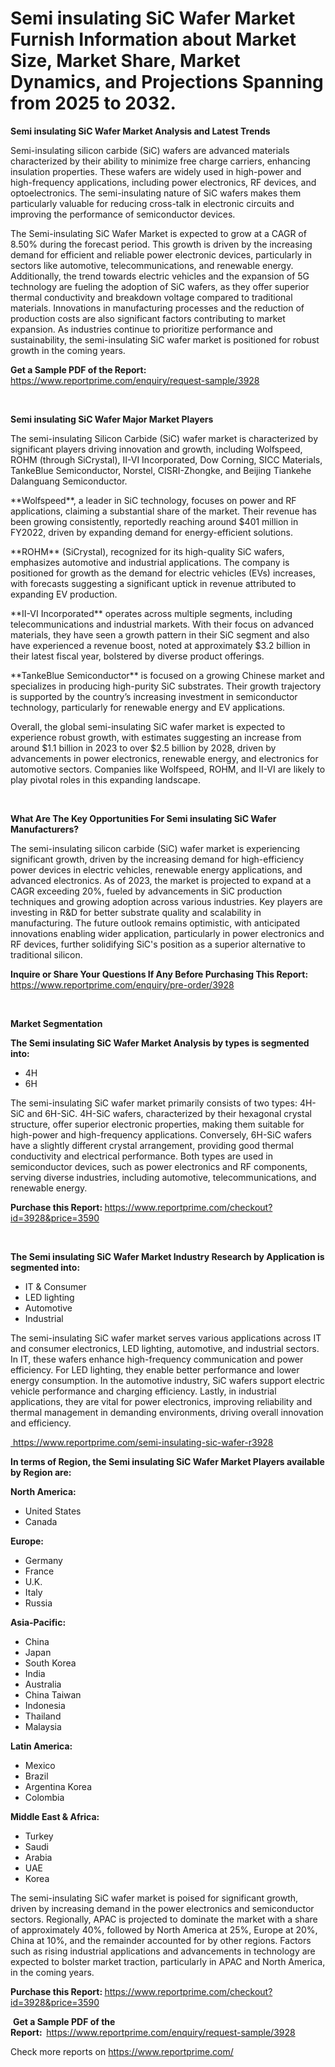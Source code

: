 <p><h1>Semi insulating SiC Wafer Market Furnish Information about Market Size, Market Share, Market Dynamics, and Projections Spanning from 2025 to 2032.</h1></p><p><strong>Semi insulating SiC Wafer Market Analysis and Latest Trends</strong></p>
<p><p>Semi-insulating silicon carbide (SiC) wafers are advanced materials characterized by their ability to minimize free charge carriers, enhancing insulation properties. These wafers are widely used in high-power and high-frequency applications, including power electronics, RF devices, and optoelectronics. The semi-insulating nature of SiC wafers makes them particularly valuable for reducing cross-talk in electronic circuits and improving the performance of semiconductor devices.</p><p>The Semi-insulating SiC Wafer Market is expected to grow at a CAGR of 8.50% during the forecast period. This growth is driven by the increasing demand for efficient and reliable power electronic devices, particularly in sectors like automotive, telecommunications, and renewable energy. Additionally, the trend towards electric vehicles and the expansion of 5G technology are fueling the adoption of SiC wafers, as they offer superior thermal conductivity and breakdown voltage compared to traditional materials. Innovations in manufacturing processes and the reduction of production costs are also significant factors contributing to market expansion. As industries continue to prioritize performance and sustainability, the semi-insulating SiC wafer market is positioned for robust growth in the coming years.</p></p>
<p><strong>Get a Sample PDF of the Report:&nbsp;</strong> <a href="https://www.reportprime.com/enquiry/request-sample/3928?utm_campaign=3318&utm_medium=2&utm_source=Github&utm_content=ia&utm_term=18032025&utm_id=semi-insulating-sic-wafer">https://www.reportprime.com/enquiry/request-sample/3928</a></p>
<p>&nbsp;</p>
<p><strong>Semi insulating SiC Wafer Major Market Players</strong></p>
<p><p>The semi-insulating Silicon Carbide (SiC) wafer market is characterized by significant players driving innovation and growth, including Wolfspeed, ROHM (through SiCrystal), II-VI Incorporated, Dow Corning, SICC Materials, TankeBlue Semiconductor, Norstel, CISRI-Zhongke, and Beijing Tiankehe Dalanguang Semiconductor.</p><p>**Wolfspeed**, a leader in SiC technology, focuses on power and RF applications, claiming a substantial share of the market. Their revenue has been growing consistently, reportedly reaching around $401 million in FY2022, driven by expanding demand for energy-efficient solutions.</p><p>**ROHM** (SiCrystal), recognized for its high-quality SiC wafers, emphasizes automotive and industrial applications. The company is positioned for growth as the demand for electric vehicles (EVs) increases, with forecasts suggesting a significant uptick in revenue attributed to expanding EV production.</p><p>**II-VI Incorporated** operates across multiple segments, including telecommunications and industrial markets. With their focus on advanced materials, they have seen a growth pattern in their SiC segment and also have experienced a revenue boost, noted at approximately $3.2 billion in their latest fiscal year, bolstered by diverse product offerings.</p><p>**TankeBlue Semiconductor** is focused on a growing Chinese market and specializes in producing high-purity SiC substrates. Their growth trajectory is supported by the country’s increasing investment in semiconductor technology, particularly for renewable energy and EV applications.</p><p>Overall, the global semi-insulating SiC wafer market is expected to experience robust growth, with estimates suggesting an increase from around $1.1 billion in 2023 to over $2.5 billion by 2028, driven by advancements in power electronics, renewable energy, and electronics for automotive sectors. Companies like Wolfspeed, ROHM, and II-VI are likely to play pivotal roles in this expanding landscape.</p></p>
<p>&nbsp;</p>
<p><strong>What Are The Key Opportunities For Semi insulating SiC Wafer Manufacturers?</strong></p>
<p><p>The semi-insulating silicon carbide (SiC) wafer market is experiencing significant growth, driven by the increasing demand for high-efficiency power devices in electric vehicles, renewable energy applications, and advanced electronics. As of 2023, the market is projected to expand at a CAGR exceeding 20%, fueled by advancements in SiC production techniques and growing adoption across various industries. Key players are investing in R&D for better substrate quality and scalability in manufacturing. The future outlook remains optimistic, with anticipated innovations enabling wider application, particularly in power electronics and RF devices, further solidifying SiC's position as a superior alternative to traditional silicon.</p></p>
<p><strong>Inquire or Share Your Questions If Any Before Purchasing This Report:</strong> <a href="https://www.reportprime.com/enquiry/pre-order/3928?utm_campaign=3318&utm_medium=2&utm_source=Github&utm_content=ia&utm_term=18032025&utm_id=semi-insulating-sic-wafer">https://www.reportprime.com/enquiry/pre-order/3928</a></p>
<p>&nbsp;</p>
<p><strong>Market Segmentation</strong></p>
<p><strong>The Semi insulating SiC Wafer Market Analysis by types is segmented into:</strong></p>
<p><ul><li>4H</li><li>6H</li></ul></p>
<p><p>The semi-insulating SiC wafer market primarily consists of two types: 4H-SiC and 6H-SiC. 4H-SiC wafers, characterized by their hexagonal crystal structure, offer superior electronic properties, making them suitable for high-power and high-frequency applications. Conversely, 6H-SiC wafers have a slightly different crystal arrangement, providing good thermal conductivity and electrical performance. Both types are used in semiconductor devices, such as power electronics and RF components, serving diverse industries, including automotive, telecommunications, and renewable energy.</p></p>
<p><strong>Purchase this Report:&nbsp;</strong><a href="https://www.reportprime.com/checkout?id=3928&price=3590&utm_campaign=3318&utm_medium=2&utm_source=Github&utm_content=ia&utm_term=18032025&utm_id=semi-insulating-sic-wafer">https://www.reportprime.com/checkout?id=3928&price=3590</a></p>
<p>&nbsp;</p>
<p><strong>The Semi insulating SiC Wafer Market Industry Research by Application is segmented into:</strong></p>
<p><ul><li>IT & Consumer</li><li>LED lighting</li><li>Automotive</li><li>Industrial</li></ul></p>
<p><p>The semi-insulating SiC wafer market serves various applications across IT and consumer electronics, LED lighting, automotive, and industrial sectors. In IT, these wafers enhance high-frequency communication and power efficiency. For LED lighting, they enable better performance and lower energy consumption. In the automotive industry, SiC wafers support electric vehicle performance and charging efficiency. Lastly, in industrial applications, they are vital for power electronics, improving reliability and thermal management in demanding environments, driving overall innovation and efficiency.</p></p>
<p><a href="https://www.reportprime.com/semi-insulating-sic-wafer-r3928?utm_campaign=3318&utm_medium=2&utm_source=Github&utm_content=ia&utm_term=18032025&utm_id=semi-insulating-sic-wafer">&nbsp;https://www.reportprime.com/semi-insulating-sic-wafer-r3928</a></p>
<p><strong>In terms of Region, the Semi insulating SiC Wafer Market Players available by Region are:</strong></p>
<p>
    <p> <strong> North America: </strong>
        <ul>
            <li>United States</li>
            <li>Canada</li>
        </ul>
        </p> 
    <p> <strong> Europe: </strong>
        <ul>
            <li>Germany</li>
            <li>France</li>
            <li>U.K.</li>
            <li>Italy</li>
            <li>Russia</li>
        </ul>
        </p> 
    <p> <strong> Asia-Pacific: </strong>
        <ul>
            <li>China</li>
            <li>Japan</li>
            <li>South Korea</li>
            <li>India</li>
            <li>Australia</li>
            <li>China Taiwan</li>
            <li>Indonesia</li>
            <li>Thailand</li>
            <li>Malaysia</li>
        </ul>
        </p> 
    <p> <strong> Latin America: </strong>
        <ul>
            <li>Mexico</li>
            <li>Brazil</li>
            <li>Argentina Korea</li>
            <li>Colombia</li>
        </ul>
        </p> 
    <p> <strong> Middle East & Africa: </strong>
        <ul>
            <li>Turkey</li>
            <li>Saudi</li>
            <li>Arabia</li>
            <li>UAE</li>
            <li>Korea</li>
        </ul>
    </p>
    </p>
<p><p>The semi-insulating SiC wafer market is poised for significant growth, driven by increasing demand in the power electronics and semiconductor sectors. Regionally, APAC is projected to dominate the market with a share of approximately 40%, followed by North America at 25%, Europe at 20%, China at 10%, and the remainder accounted for by other regions. Factors such as rising industrial applications and advancements in technology are expected to bolster market traction, particularly in APAC and North America, in the coming years.</p></p>
<p><strong>Purchase this Report: </strong><a href="https://www.reportprime.com/checkout?id=3928&price=3590&utm_campaign=3318&utm_medium=2&utm_source=Github&utm_content=ia&utm_term=18032025&utm_id=semi-insulating-sic-wafer">https://www.reportprime.com/checkout?id=3928&price=3590</a></p>
<p>&nbsp;<strong>Get a Sample PDF of the Report:&nbsp;&nbsp;</strong><a href="https://www.reportprime.com/enquiry/request-sample/3928?utm_campaign=3318&utm_medium=2&utm_source=Github&utm_content=ia&utm_term=18032025&utm_id=semi-insulating-sic-wafer">https://www.reportprime.com/enquiry/request-sample/3928</a></p>
<p><strong></strong></p>
<p>Check more reports on <a href="https://www.reportprime.com/?utm_campaign=3318&utm_medium=2&utm_source=Github&utm_content=ia&utm_term=18032025&utm_id=semi-insulating-sic-wafer">https://www.reportprime.com/</a></p>